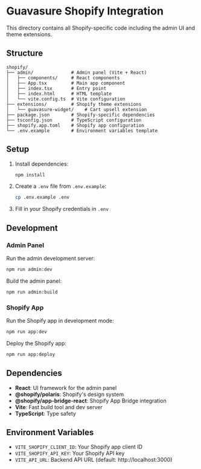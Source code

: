 # Guavasure Shopify Integration

This directory contains all Shopify-specific code including the admin UI and theme extensions.

## Structure

```
shopify/
├── admin/              # Admin panel (Vite + React)
│   ├── components/     # React components
│   ├── App.tsx         # Main app component
│   ├── index.tsx       # Entry point
│   ├── index.html      # HTML template
│   └── vite.config.ts  # Vite configuration
├── extensions/         # Shopify theme extensions
│   └── guavasure-widget/    # Cart upsell extension
├── package.json        # Shopify-specific dependencies
├── tsconfig.json       # TypeScript configuration
├── shopify.app.toml    # Shopify app configuration
└── .env.example        # Environment variables template
```

## Setup

1. Install dependencies:

   ```bash
   npm install
   ```

2. Create a `.env` file from `.env.example`:

   ```bash
   cp .env.example .env
   ```

3. Fill in your Shopify credentials in `.env`

## Development

### Admin Panel

Run the admin development server:

```bash
npm run admin:dev
```

Build the admin panel:

```bash
npm run admin:build
```

### Shopify App

Run the Shopify app in development mode:

```bash
npm run app:dev
```

Deploy the Shopify app:

```bash
npm run app:deploy
```

## Dependencies

- **React**: UI framework for the admin panel
- **@shopify/polaris**: Shopify's design system
- **@shopify/app-bridge-react**: Shopify App Bridge integration
- **Vite**: Fast build tool and dev server
- **TypeScript**: Type safety

## Environment Variables

- `VITE_SHOPIFY_CLIENT_ID`: Your Shopify app client ID
- `VITE_SHOPIFY_API_KEY`: Your Shopify API key
- `VITE_API_URL`: Backend API URL (default: http://localhost:3000)
